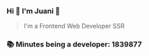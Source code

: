 ### Hi 👋 I&#39;m Juani 🦁

> I&#39;m a Frontend Web Developer SSR

### 📚 Minutes being a developer: 1839877
